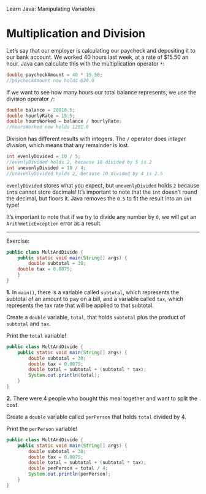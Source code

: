 Learn Java: Manipulating Variables
# Multiplication and Division

Let’s say that our employer is calculating our paycheck and depositing it to our bank account. We worked 40 hours last week, at a rate of $15.50 an hour. Java can calculate this with the multiplication operator `*`:

```java
double paycheckAmount = 40 * 15.50;
//paycheckAmount now holds 620.0
```

If we want to see how many hours our total balance represents, we use the division operator `/`:

```java
double balance = 20010.5;
double hourlyRate = 15.5;
double hoursWorked = balance / hourlyRate;
//hoursWorked now holds 1291.0
```

Division has different results with integers. The `/` operator does _integer division_, which means that any remainder is lost.

```java
int evenlyDivided = 10 / 5;
//evenlyDivided holds 2, because 10 divided by 5 is 2
int unevenlyDivided = 10 / 4;
//unevenlyDivided holds 2, because 10 divided by 4 is 2.5
```

`evenlyDivided` stores what you expect, but `unevenlyDivided` holds `2` because `int`s cannot store decimals! It’s important to note that the `int` doesn’t round the decimal, but floors it. Java removes the `0.5` to fit the result into an `int` type!

It’s important to note that if we try to divide any number by `0`, we will get an `ArithmeticException` error as a result.

---

Exercise:

```java
public class MultAndDivide {
	public static void main(String[] args) {   
		double subtotal = 30;
    double tax = 0.0875;
	}
}
```

**1.** In `main()`, there is a variable called `subtotal`, which represents the subtotal of an amount to pay on a bill, and a variable called `tax`, which represents the tax rate that will be applied to that subtotal.

Create a `double` variable, `total`, that holds `subtotal` plus the product of `subtotal` and `tax`.

Print the `total` variable!

```java
public class MultAndDivide {
	public static void main(String[] args) {   
		double subtotal = 30;
	    double tax = 0.0875;
	    double total = subtotal + (subtotal * tax);
	    System.out.println(total);
	}
}
```

**2.** There were 4 people who bought this meal together and want to split the cost.

Create a `double` variable called `perPerson` that holds `total` divided by 4.

Print the `perPerson` variable!

```java
public class MultAndDivide {
	public static void main(String[] args) {   
		double subtotal = 30;
	    double tax = 0.0875;
	    double total = subtotal + (subtotal * tax);
	    double perPerson = total / 4;
	    System.out.println(perPerson);
	}
}
```